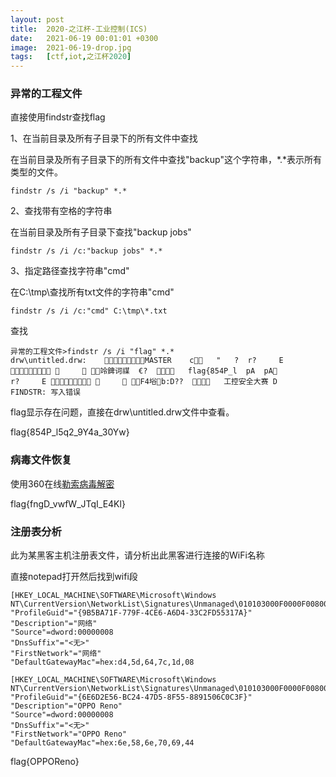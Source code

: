 ```yaml
---
layout: post
title:  2020-之江杯-工业控制(ICS)
date:   2021-06-19 00:01:01 +0300
image:  2021-06-19-drop.jpg
tags:   [ctf,iot,之江杯2020]
---
```


### 异常的工程文件

直接使用findstr查找flag

1、在当前目录及所有子目录下的所有文件中查找

在当前目录及所有子目录下的所有文件中查找"backup"这个字符串，*.*表示所有类型的文件。

```assembly
findstr /s /i "backup" *.*
```

2、查找带有空格的字符串

在当前目录及所有子目录下查找"backup jobs"

```assembly
findstr /s /i /c:"backup jobs" *.*
```

3、指定路径查找字符串"cmd"

在C:\tmp\查找所有txt文件的字符串"cmd"

```assembly
findstr /s /i /c:"cmd" C:\tmp\*.txt
```

查找

```assembly
异常的工程文件>findstr /s /i "flag" *.*
drw\untitled.drw:    MASTER    c   "   ?  r?     E        竛錍诃禖  €?     flag{854P_l  pA  pA                                          r?     E        F4﨏b:D??     工控安全大赛 D
FINDSTR: 写入错误
```

flag显示存在问题，直接在drw\untitled.drw文件中查看。

flag{854P_l5q2_9Y4a_30Yw}

### 病毒文件恢复

使用360在线[勒索病毒解密](https://lesuobingdu.360.cn/)

flag{fngD_vwfW_JTqI_E4Kl}

### 注册表分析

此为某黑客主机注册表文件，请分析出此黑客进行连接的WiFi名称

直接notepad打开然后找到wifi段

```assembly
[HKEY_LOCAL_MACHINE\SOFTWARE\Microsoft\Windows NT\CurrentVersion\NetworkList\Signatures\Unmanaged\010103000F0000F0080000000F0000F022B6203E5D064771A2ED7FF97A155B329CB0B7491D1532A465ED7ABDACC13138]
"ProfileGuid"="{9B5BA71F-779F-4CE6-A6D4-33C2FD55317A}"
"Description"="网络"
"Source"=dword:00000008
"DnsSuffix"="<无>"
"FirstNetwork"="网络"
"DefaultGatewayMac"=hex:d4,5d,64,7c,1d,08

[HKEY_LOCAL_MACHINE\SOFTWARE\Microsoft\Windows NT\CurrentVersion\NetworkList\Signatures\Unmanaged\010103000F0000F0080000000F0000F08E693D017C5FABC122E97AF7540491021AEC959B69A490D6884EB0101F5129E1]
"ProfileGuid"="{6E6D2E56-BC24-47D5-8F55-8891506C0C3F}"
"Description"="OPPO Reno"
"Source"=dword:00000008
"DnsSuffix"="<无>"
"FirstNetwork"="OPPO Reno"
"DefaultGatewayMac"=hex:6e,58,6e,70,69,44
```

flag{OPPOReno}